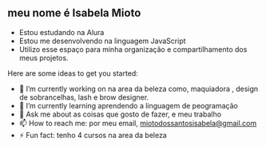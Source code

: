 
## meu nome é Isabela Mioto 
- Estou estudando na Alura
- Estou me desenvolvendo na linguagem JavaScript
- Utilizo esse espaço para minha organização e compartilhamento dos meus projetos.

Here are some ideas to get you started:

- 🔭 I’m currently working on na area da beleza como, maquiadora , design de sobrancelhas, lash e brow designer.
- 🌱 I’m currently learning aprendendo a linguagem de peogramação
- 💬 Ask me about as coisas que gosto de fazer, e meu trabalho
- 📫 How to reach me: por meu email, miotodossantosisabela@gmail.com
- ⚡ Fun fact: tenho 4 cursos na area da beleza 
